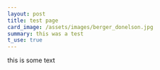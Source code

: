 ```yaml
---
layout: post
title: test page
card_image: /assets/images/berger_donelson.jpg
summary: this was a test
t_use: true
---
```

this is some text
